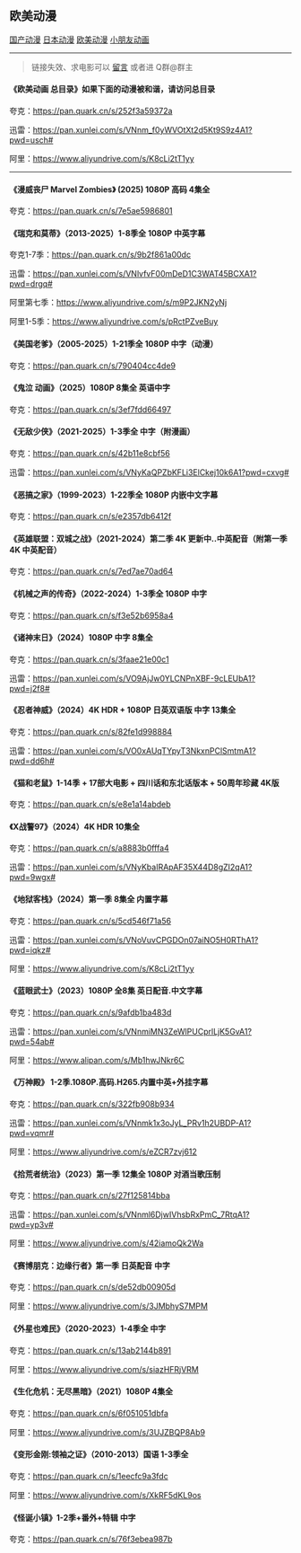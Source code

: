 ## 欧美动漫

<div class="game-nav">
  <a href="#/zh-cn/animetv/gcdm" class="game-nav-btn">国产动漫</a>
  <a href="#/zh-cn/animetv/rbdm" class="game-nav-btn">日本动漫</a>
  <a href="#/zh-cn/animetv/omdm" class="game-nav-btn">欧美动漫</a>
  <a href="#/zh-cn/animetv/xpy" class="game-nav-btn">小朋友动画</a>
</div>

---

> 链接失效、求电影可以 [留言](#/zh-cn/bbs) 或者进 Q群@群主

#### 《欧美动画 总目录》如果下面的动漫被和谐，请访问总目录

夸克：https://pan.quark.cn/s/252f3a59372a

迅雷：https://pan.xunlei.com/s/VNnm_f0yWVOtXt2d5Kt9S9z4A1?pwd=usch#

阿里：<https://www.aliyundrive.com/s/K8cLi2tT1yy>

---

#### 《漫威丧尸 Marvel Zombies》 (2025) 1080P 高码 4集全

夸克：https://pan.quark.cn/s/7e5ae5986801

#### 《瑞克和莫蒂》（2013-2025）1-8季全 1080P 中英字幕

夸克1-7季：https://pan.quark.cn/s/9b2f861a00dc

迅雷：https://pan.xunlei.com/s/VNlvfvF00mDeD1C3WAT45BCXA1?pwd=drgq#

阿里第七季：<https://www.aliyundrive.com/s/m9P2JKN2yNj>

阿里1-5季：<https://www.aliyundrive.com/s/pRctPZveBuy>

#### 《美国老爹》（2005-2025）1-21季全 1080P 中字（动漫）

夸克：https://pan.quark.cn/s/790404cc4de9

#### 《鬼泣 动画》（2025）1080P 8集全 英语中字

夸克：https://pan.quark.cn/s/3ef7fdd66497

#### 《无敌少侠》（2021-2025）1-3季全 中字（附漫画）

夸克：https://pan.quark.cn/s/42b11e8cbf56

迅雷：https://pan.xunlei.com/s/VNyKaQPZbKFLi3ElCkej10k6A1?pwd=cxvg#

#### 《恶搞之家》（1999-2023）1-22季全 1080P 内嵌中文字幕

夸克：https://pan.quark.cn/s/e2357db6412f

#### 《英雄联盟：双城之战》（2021-2024）第二季 4K 更新中..中英配音（附第一季 4K 中英配音）

夸克：https://pan.quark.cn/s/7ed7ae70ad64

#### 《机械之声的传奇》（2022-2024）1-3季全 1080P 中字

夸克：https://pan.quark.cn/s/f3e52b6958a4

#### 《诸神末日》（2024）1080P 中字 8集全

夸克：https://pan.quark.cn/s/3faae21e00c1

迅雷：https://pan.xunlei.com/s/VO9AjJw0YLCNPnXBF-9cLEUbA1?pwd=j2f8#

#### 《忍者神威》（2024）4K HDR + 1080P 日英双语版 中字 13集全

夸克：https://pan.quark.cn/s/82fe1d998884

迅雷：https://pan.xunlei.com/s/VO0xAUqTYpyT3NkxnPClSmtmA1?pwd=dd6h#

#### 《猫和老鼠》1-14季 + 17部大电影 + 四川话和东北话版本 + 50周年珍藏 4K版

夸克：https://pan.quark.cn/s/e8e1a14abdeb

#### 《X战警97》（2024）4K HDR 10集全

夸克：https://pan.quark.cn/s/a8883b0fffa4

迅雷：https://pan.xunlei.com/s/VNyKbaIRApAF35X44D8gZI2qA1?pwd=9wgx#

#### 《地狱客栈》（2024）第一季 8集全 内置字幕

夸克：https://pan.quark.cn/s/5cd546f71a56

迅雷：https://pan.xunlei.com/s/VNoVuvCPGDOn07aiNO5H0RThA1?pwd=iqkz#

阿里：<https://www.aliyundrive.com/s/K8cLi2tT1yy>

#### 《蓝眼武士》（2023）1080P 全8集 英日配音.中文字幕

夸克：https://pan.quark.cn/s/9afdb1ba483d

迅雷：https://pan.xunlei.com/s/VNnmiMN3ZeWlPUCprlLjK5GvA1?pwd=54ab#

阿里：<https://www.alipan.com/s/Mb1hwJNkr6C>

#### 《万神殿》 1-2季.1080P.高码.H265.内置中英+外挂字幕

夸克：https://pan.quark.cn/s/322fb908b934

迅雷：https://pan.xunlei.com/s/VNnmk1x3oJyL_PRv1h2UBDP-A1?pwd=vqmr#

阿里：<https://www.aliyundrive.com/s/eZCR7zvj612>

#### 《拾荒者统治》（2023）第一季 12集全 1080P 对酒当歌压制

夸克：https://pan.quark.cn/s/27f125814bba

迅雷：https://pan.xunlei.com/s/VNnml6DjwIVhsbRxPmC_7RtqA1?pwd=yp3v#

阿里：<https://www.aliyundrive.com/s/42iamoQk2Wa>

#### 《赛博朋克：边缘行者》第一季 日英配音 中字

夸克：https://pan.quark.cn/s/de52db00905d

阿里：<https://www.aliyundrive.com/s/3JMbhyS7MPM>

#### 《外星也难民》（2020-2023）1-4季全 中字

夸克：https://pan.quark.cn/s/13ab2144b891

阿里：<https://www.aliyundrive.com/s/siazHFRjVRM>

#### 《生化危机：无尽黑暗》（2021）1080P 4集全

夸克：https://pan.quark.cn/s/6f051051dbfa

阿里：<https://www.aliyundrive.com/s/3UJZBQP8Ab9>

#### 《变形金刚:领袖之证》（2010-2013）国语 1-3季全

夸克：https://pan.quark.cn/s/1eecfc9a3fdc

阿里：<https://www.aliyundrive.com/s/XkRF5dKL9os>

#### 《怪诞小镇》1-2季+番外+特辑 中字

夸克：https://pan.quark.cn/s/76f3ebea987b